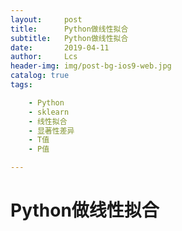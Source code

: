 ```yaml
---
layout:     post
title:      Python做线性拟合
subtitle:   Python做线性拟合
date:       2019-04-11
author:     Lcs
header-img: img/post-bg-ios9-web.jpg
catalog: true
tags:

    - Python
    - sklearn
    - 线性拟合
    - 显著性差异
    - T值
    - P值

---
```


# Python做线性拟合

